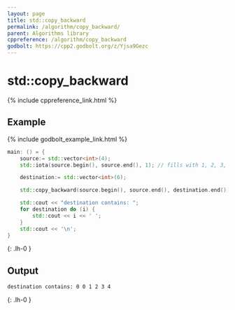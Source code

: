 ```yaml
---
layout: page
title: std::copy_backward
permalink: /algorithm/copy_backward/
parent: Algorithms library
cppreference: /algorithm/copy_backward
godbolt: https://cpp2.godbolt.org/z/Yjsa9Gezc
---
```

# std::copy_backward

{% include cppreference_link.html %}

## Example

{% include godbolt_example_link.html %}

```cpp
main: () = {
    source:= std::vector<int>(4);
    std::iota(source.begin(), source.end(), 1); // fills with 1, 2, 3, 4

    destination:= std::vector<int>(6);

    std::copy_backward(source.begin(), source.end(), destination.end());

    std::cout << "destination contains: ";
    for destination do (i) {
        std::cout << i << ' ';
    }
    std::cout << '\n';
}
```
{: .lh-0 }

## Output

```
destination contains: 0 0 1 2 3 4
```
{: .lh-0 }